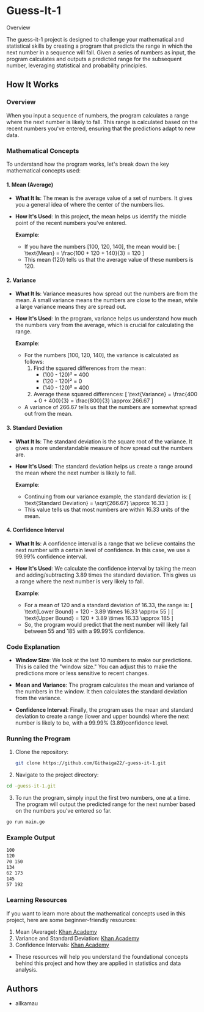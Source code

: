# Guess-It-1
Overview

The guess-it-1 project is designed to challenge your mathematical and statistical skills by creating a program that predicts the range in which the next number in a sequence will fall. Given a series of numbers as input, the program calculates and outputs a predicted range for the subsequent number, leveraging statistical and probability principles.

## How It Works

### Overview

When you input a sequence of numbers, the program calculates a range where the next number is likely to fall. This range is calculated based on the recent numbers you've entered, ensuring that the predictions adapt to new data.

### Mathematical Concepts

To understand how the program works, let's break down the key mathematical concepts used:

#### 1. Mean (Average)
- **What It Is**: The mean is the average value of a set of numbers. It gives you a general idea of where the center of the numbers lies.
- **How It's Used**: In this project, the mean helps us identify the middle point of the recent numbers you've entered.

  **Example**:
  - If you have the numbers [100, 120, 140], the mean would be:
    \[
    \text{Mean} = \frac{100 + 120 + 140}{3} = 120
    \]
  - This mean (120) tells us that the average value of these numbers is 120.

#### 2. Variance
- **What It Is**: Variance measures how spread out the numbers are from the mean. A small variance means the numbers are close to the mean, while a large variance means they are spread out.
- **How It's Used**: In the program, variance helps us understand how much the numbers vary from the average, which is crucial for calculating the range.

  **Example**:
  - For the numbers [100, 120, 140], the variance is calculated as follows:
    1. Find the squared differences from the mean:
       - (100 - 120)² = 400
       - (120 - 120)² = 0
       - (140 - 120)² = 400
    2. Average these squared differences:
       \[
       \text{Variance} = \frac{400 + 0 + 400}{3} = \frac{800}{3} \approx 266.67
       \]
  - A variance of 266.67 tells us that the numbers are somewhat spread out from the mean.

#### 3. Standard Deviation
- **What It Is**: The standard deviation is the square root of the variance. It gives a more understandable measure of how spread out the numbers are.
- **How It's Used**: The standard deviation helps us create a range around the mean where the next number is likely to fall.

  **Example**:
  - Continuing from our variance example, the standard deviation is:
    \[
    \text{Standard Deviation} = \sqrt{266.67} \approx 16.33
    \]
  - This value tells us that most numbers are within 16.33 units of the mean.

#### 4. Confidence Interval
- **What It Is**: A confidence interval is a range that we believe contains the next number with a certain level of confidence. In this case, we use a 99.99% confidence interval.
- **How It's Used**: We calculate the confidence interval by taking the mean and adding/subtracting 3.89 times the standard deviation. This gives us a range where the next number is very likely to fall.

  **Example**:
  - For a mean of 120 and a standard deviation of 16.33, the range is:
    \[
    \text{Lower Bound} = 120 - 3.89 \times 16.33 \approx 55
    \]
    \[
    \text{Upper Bound} = 120 + 3.89 \times 16.33 \approx 185
    \]
  - So, the program would predict that the next number will likely fall between 55 and 185 with a 99.99% confidence.

### Code Explanation

- **Window Size**: We look at the last 10 numbers to make our predictions. This is called the "window size." You can adjust this to make the predictions more or less sensitive to recent changes.
  
- **Mean and Variance**: The program calculates the mean and variance of the numbers in the window. It then calculates the standard deviation from the variance.

- **Confidence Interval**: Finally, the program uses the mean and standard deviation to create a range (lower and upper bounds) where the next number is likely to be, with a 99.99% (3.89)confidence level.

### Running the Program

1. Clone the repository:
   ```bash
   git clone https://github.com/Githaiga22/-guess-it-1.git
2. Navigate to the project directory:
```bash
cd -guess-it-1.git
```
3. To run the program, simply input the first two numbers, one at a time. The program will output the predicted range for the next number based on the numbers you’ve entered so far.

```bash
go run main.go
```
### Example Output
```bash
100
120
70 150
134
62 173
145
57 192
```
### Learning Resources

If you want to learn more about the mathematical concepts used in this project, here are some beginner-friendly resources:

1. Mean (Average):
        [Khan Academy](https://www.khanacademy.org/math/statistics-probability/describing-and-visualizing-data)
 2. Variance and Standard Deviation:
        [Khan Academy](https://www.khanacademy.org/math/statistics-probability/summarizing-quantitative-data)
3. Confidence Intervals:
        [Khan Academy](https://www.khanacademy.org/math/statistics-probability/confidence-intervals-one-sample)

- These resources will help you understand the foundational concepts behind this project and how they are applied in statistics and data analysis.
## Authors
- allkamau

